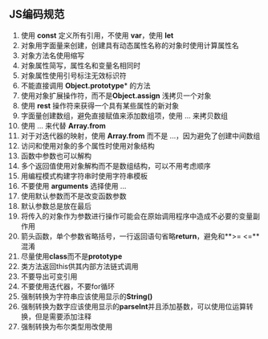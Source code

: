 ## JS编码规范
1. 使用 **const** 定义所有引用，不使用 **var**，使用 **let**
2. 对象用字面量来创建，创建具有动态属性名称的对象时使用计算属性名
3. 对象方法名使用缩写
4. 对象属性简写，属性名和变量名相同时
5. 对象属性使用引号标注无效标识符
6. 不能直接调用 **Object.prototype*** 的方法
7. 使用对象扩展操作符，而不是**Object.assign** 浅拷贝一个对象
8. 使用 **rest** 操作符来获得一个具有某些属性的新对象
9. 字面量创建数组，避免直接赋值来添加数组项，使用 ... 来拷贝数组
10. 使用 ... 来代替 **Array.from**
11. 对于对迭代器的映射，使用 **Array.from** 而不是 ...，因为避免了创建中间数组
12. 访问和使用对象的多个属性时使用对象结构
13. 函数中参数也可以解构
14. 多个返回值使用对象解构而不是数组结构，可以不用考虑顺序
15. 用编程模式构建字符串时使用字符串模板
16. 不要使用 **arguments** 选择使用 ...
17. 使用默认参数而不是改变函数参数
18. 默认参数总是放在最后
19. 将传入的对象作为参数进行操作可能会在原始调用程序中造成不必要的变量副作用
20. 箭头函数，单个参数省略括号，一行返回语句省略**return**，避免和**>= <=**混淆
21. 尽量使用**class**而不是**prototype**
22. 类方法返回this供其内部方法链式调用
23. 不要导出可变引用
24. 不要使用迭代器，不要for循环
25. 强制转换为字符串应该使用显示的**String()**
26. 强制转换为数字应该使用显示的**parseInt**并且添加基数，可以使用位运算转换，但是需要添加注释
27. 强制转换为布尔类型用改使用